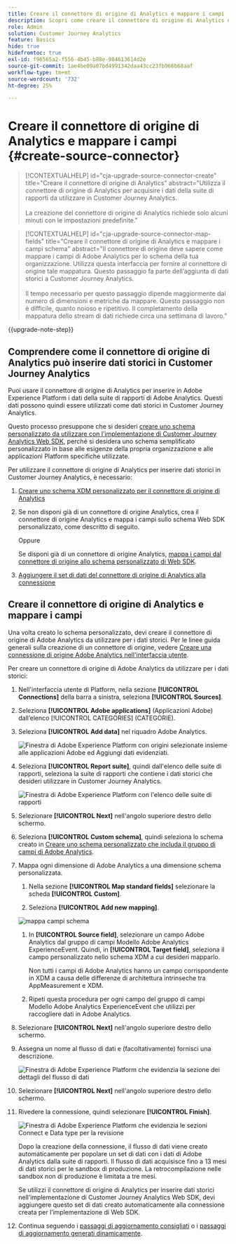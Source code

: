 ```yaml
---
title: Creare il connettore di origine di Analytics e mappare i campi
description: Scopri come creare il connettore di origine di Analytics e mappare i campi
role: Admin
solution: Customer Journey Analytics
feature: Basics
hide: true
hidefromtoc: true
exl-id: f96565a2-f556-4b45-b88e-984613614d2e
source-git-commit: 1ae4be09a07bd4991342daa43cc23fb966b68aaf
workflow-type: tm+mt
source-wordcount: '732'
ht-degree: 25%

---
```


# Creare il connettore di origine di Analytics e mappare i campi {#create-source-connector}

<!-- markdownlint-disable MD034 -->

>[!CONTEXTUALHELP]
>id="cja-upgrade-source-connector-create"
>title="Creare il connettore di origine di Analytics"
>abstract="Utilizza il connettore di origine di Analytics per acquisire i dati della suite di rapporti da utilizzare in Customer Journey Analytics.<br><br>La creazione del connettore di origine di Analytics richiede solo alcuni minuti con le impostazioni predefinite."

<!-- markdownlint-enable MD034 -->

<!-- markdownlint-disable MD034 -->

>[!CONTEXTUALHELP]
>id="cja-upgrade-source-connector-map-fields"
>title="Creare il connettore di origine di Analytics e mappare i campi schema"
>abstract="Il connettore di origine deve sapere come mappare i campi di Adobe Analytics per lo schema della tua organizzazione. Utilizza questa interfaccia per fornire al connettore di origine tale mappatura. Questo passaggio fa parte dell’aggiunta di dati storici a Customer Journey Analytics.<br><br>Il tempo necessario per questo passaggio dipende maggiormente dal numero di dimensioni e metriche da mappare. Questo passaggio non è difficile, quanto noioso e ripetitivo. Il completamento della mappatura dello stream di dati richiede circa una settimana di lavoro."

<!-- markdownlint-enable MD034 -->

{{upgrade-note-step}}

## Comprendere come il connettore di origine di Analytics può inserire dati storici in Customer Journey Analytics

Puoi usare il connettore di origine di Analytics per inserire in Adobe Experience Platform i dati della suite di rapporti di Adobe Analytics. Questi dati possono quindi essere utilizzati come dati storici in Customer Journey Analytics.

Questo processo presuppone che si desideri [creare uno schema personalizzato da utilizzare con l&#39;implementazione di Customer Journey Analytics Web SDK](/help/getting-started/cja-upgrade/cja-upgrade-schema-create.md), perché si desidera uno schema semplificato personalizzato in base alle esigenze della propria organizzazione e alle applicazioni Platform specifiche utilizzate.

Per utilizzare il connettore di origine di Analytics per inserire dati storici in Customer Journey Analytics, è necessario:

1. [Creare uno schema XDM personalizzato per il connettore di origine di Analytics](/help/getting-started/cja-upgrade/cja-upgrade-source-connector-schema.md)

1. Se non disponi già di un connettore di origine Analytics, crea il connettore di origine Analytics e mappa i campi sullo schema Web SDK personalizzato, come descritto di seguito.

   Oppure

   Se disponi già di un connettore di origine Analytics, [mappa i campi dal connettore di origine allo schema personalizzato di Web SDK](/help/getting-started/cja-upgrade/cja-upgrade-from-source-connector.md).

1. [Aggiungere il set di dati del connettore di origine di Analytics alla connessione](/help/getting-started/cja-upgrade/cja-upgrade-source-connector-dataset.md)

## Creare il connettore di origine di Analytics e mappare i campi

Una volta creato lo schema personalizzato, devi creare il connettore di origine di Adobe Analytics da utilizzare per i dati storici. Per le linee guida generali sulla creazione di un connettore di origine, vedere [Creare una connessione di origine Adobe Analytics nell&#39;interfaccia utente](https://experienceleague.adobe.com/docs/experience-platform/sources/ui-tutorials/create/adobe-applications/analytics.html?lang=it).

Per creare un connettore di origine di Adobe Analytics da utilizzare per i dati storici:

1. Nell&#39;interfaccia utente di Platform, nella sezione **[!UICONTROL Connections]** della barra a sinistra, seleziona **[!UICONTROL Sources]**.

1. Seleziona **[!UICONTROL Adobe applications]** (Applicazioni Adobe) dall’elenco [!UICONTROL CATEGORIES] (CATEGORIE).

1. Seleziona **[!UICONTROL Add data]** nel riquadro Adobe Analytics.

   ![Finestra di Adobe Experience Platform con origini selezionate insieme alle applicazioni Adobe ed Aggiungi dati evidenziati.](./assets/sources-overview.png)

1. Seleziona **[!UICONTROL Report suite]**, quindi dall&#39;elenco delle suite di rapporti, seleziona la suite di rapporti che contiene i dati storici che desideri utilizzare in Customer Journey Analytics.

   ![Finestra di Adobe Experience Platform con l&#39;elenco delle suite di rapporti](./assets/report-suites.png)

1. Selezionare **[!UICONTROL Next]** nell&#39;angolo superiore destro dello schermo.

1. Seleziona **[!UICONTROL Custom schema]**, quindi seleziona lo schema creato in [Creare uno schema personalizzato che includa il gruppo di campi di Adobe Analytics](/help/getting-started/cja-upgrade/cja-upgrade-source-connector-schema.md). <!-- Deleted this, because I changed this from choosing the default schemawe're pointing them now at the schema they just created: "Adobe Experience Platform  automatically creates the schema and the corresponding dataset to map all standard fields from the selected Adobe Analytics report suite." -->

   <!-- add screenshot -->

1. Mappa ogni dimensione di Adobe Analytics a una dimensione schema personalizzata.

   1. Nella sezione **[!UICONTROL Map standard fields]** selezionare la scheda **[!UICONTROL Custom]**.

   1. Seleziona **[!UICONTROL Add new mapping]**.

   ![mappa campi schema](assets/schema-mapping.png)

   1. In **[!UICONTROL Source field]**, selezionare un campo Adobe Analytics dal gruppo di campi Modello Adobe Analytics ExperienceEvent. Quindi, in **[!UICONTROL Target field]**, seleziona il campo personalizzato nello schema XDM a cui desideri mapparlo.

      Non tutti i campi di Adobe Analytics hanno un campo corrispondente in XDM a causa delle differenze di architettura intrinseche tra AppMeasurement e XDM.

   1. Ripeti questa procedura per ogni campo del gruppo di campi Modello Adobe Analytics ExperienceEvent che utilizzi per raccogliere dati in Adobe Analytics.

1. Selezionare **[!UICONTROL Next]** nell&#39;angolo superiore destro dello schermo.

1. Assegna un nome al flusso di dati e (facoltativamente) fornisci una descrizione.

   ![Finestra di Adobe Experience Platform che evidenzia la sezione dei dettagli del flusso di dati](./assets/dataflow-detail.png)

1. Selezionare **[!UICONTROL Next]** nell&#39;angolo superiore destro dello schermo.

1. Rivedere la connessione, quindi selezionare **[!UICONTROL Finish]**.

   ![Finestra di Adobe Experience Platform che evidenzia le sezioni Connect e Data type per la revisione](./assets/review.png)

   Dopo la creazione della connessione, il flusso di dati viene creato automaticamente per popolare un set di dati con i dati di Adobe Analytics dalla suite di rapporti. Il flusso di dati acquisisce fino a 13 mesi di dati storici per le sandbox di produzione. La retrocompilazione nelle sandbox non di produzione è limitata a tre mesi.

   Se utilizzi il connettore di origine di Analytics per inserire dati storici nell’implementazione di Customer Journey Analytics Web SDK, devi aggiungere questo set di dati creato automaticamente alla connessione creata per l’implementazione di Web SDK.

1. Continua seguendo i [passaggi di aggiornamento consigliati](/help/getting-started/cja-upgrade/cja-upgrade-recommendations.md#recommended-upgrade-steps-for-most-organizations) o i [passaggi di aggiornamento generati dinamicamente](https://gigazelle.github.io/cja-ttv/).
